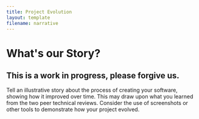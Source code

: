 ```yaml
---
title: Project Evolution
layout: template
filename: narrative
---
```


# What's our Story?

## This is a work in progress, please forgive us.

Tell an illustrative story about the process of creating your software, showing how it improved over time. This may draw upon what you learned from the two peer technical reviews. Consider the use of screenshots or other tools to demonstrate how your project evolved.

